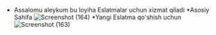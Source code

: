 * Assalomu aleykum bu loyiha Eslatmalar uchun xizmat qiladi
*Asosiy Sahifa
![Screenshot (164)](https://github.com/fazliddinbaxtiyorov/Remember/assets/137509986/3a895140-a821-4c23-8bb0-c8a17932c3a5)
*Yangi Eslatma qo'shish uchun
![Screenshot (163)](https://github.com/fazliddinbaxtiyorov/Remember/assets/137509986/8ba2690c-3eb7-4a7a-b77a-be253e2b6440)

